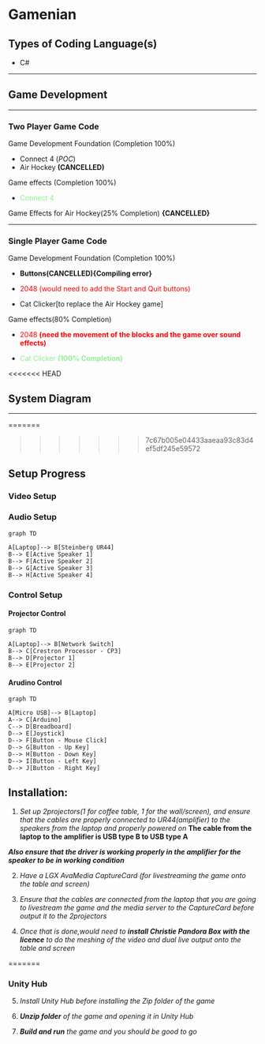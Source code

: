 # Gamenian

## Types of Coding Language(s)

- C# 

---

## Game Development

---

### Two Player Game Code

Game Development Foundation (Completion 100%)
- Connect 4 (*POC*)
- Air Hockey **(CANCELLED)**

Game effects (Completion 100%)
- <span style="color:lightgreen">Connect 4</span>

Game Effects for Air Hockey(25% Completion) **{CANCELLED}**

---

### Single Player Game Code

Game Development Foundation (Completion 100%)

- **Buttons(CANCELLED){Compiling error}**

- <span style="color:red">2048 (would need to add the Start and Quit buttons)</span>

- Cat Clicker[to replace the Air Hockey game]

Game effects(80% Completion)

- <span style="color:red">2048 **(need the movement of the blocks and the game over sound effects)**</span>

- <span style="color:lightgreen">Cat Clicker **(100% Completion)**</span>

<<<<<<< HEAD
## System Diagram



---
=======
>>>>>>> 7c67b005e04433aaeaa93c83d4ef5df245e59572

## Setup Progress
### Video Setup
### Audio Setup
```mermaid
graph TD

A[Laptop]--> B[Steinberg UR44]
B--> E[Active Speaker 1]
B--> F[Active Speaker 2]
B--> G[Active Speaker 3]
B--> H[Active Speaker 4]

```
### Control Setup
#### Projector Control
```mermaid
graph TD

A[Laptop]--> B[Network Switch]
B--> C[Crestron Processor - CP3]
B--> D[Projector 1]
B--> E[Projector 2]

```
#### Arudino Control
```mermaid
graph TD

A[Micro USB]--> B[Laptop]
A--> C[Arduino]
C--> D[Breadboard]
D--> E[Joystick]
D--> F[Button - Mouse Click]
D--> G[Button - Up Key]
D--> H[Button - Down Key]
D--> I[Button - Left Key]
D--> J[Button - Right Key]

```

## Installation:

1) *Set up 2projectors(1 for coffee table, 1 for the wall/screen), and ensure that the cables are properly connected to UR44(amplifier) to the speakers from the laptop and properly powered on*
**The cable from the laptop to the amplifier is USB type B to USB type A**

***Also ensure that the driver is working properly in the amplifier for the speaker to be in working condition***

2) *Have a LGX AvaMedia CaptureCard (for livestreaming the game onto the table and screen)*

3) *Ensure that the cables are connected from the laptop that you are going to livestream the game and the media server to the CaptureCard before output it to the 2projectors*

4) *Once that is done,would need to **install Christie Pandora Box with the licence** to do the meshing of the video and dual live output onto the table and screen*

=======
### **Unity Hub**


5) *Install Unity Hub before installing the Zip folder of the game*

6) ***Unzip folder** of the game and opening it in Unity Hub*

7) ***Build and run** the game and you should be good to go*